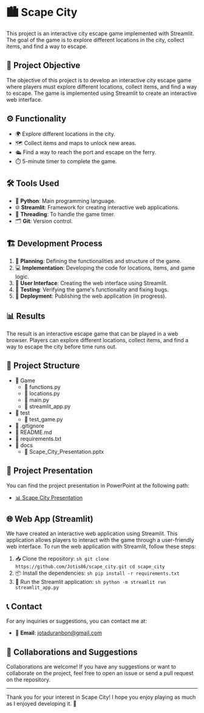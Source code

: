 # 🏙️ Scape City

This project is an interactive city escape game implemented with Streamlit. The goal of the game is to explore different locations in the city, collect items, and find a way to escape.

## 🎯 Project Objective

The objective of this project is to develop an interactive city escape game where players must explore different locations, collect items, and find a way to escape. The game is implemented using Streamlit to create an interactive web interface.

## ⚙️ Functionality

- 🌍 Explore different locations in the city.
- 🗺️ Collect items and maps to unlock new areas.
- 🛳️ Find a way to reach the port and escape on the ferry.
- ⏱️ 5-minute timer to complete the game.

## 🛠️ Tools Used

- 🐍 **Python**: Main programming language.
- 🌐 **Streamlit**: Framework for creating interactive web applications.
- 🧵 **Threading**: To handle the game timer.
- 🗂️ **Git**: Version control.

## 🏗️ Development Process

1. 📝 **Planning**: Defining the functionalities and structure of the game.
2. 💻 **Implementation**: Developing the code for locations, items, and game logic.
3. 🎨 **User Interface**: Creating the web interface using Streamlit.
4. 🧪 **Testing**: Verifying the game's functionality and fixing bugs.
5. 🚀 **Deployment**: Publishing the web application (in progress).

## 📊 Results

The result is an interactive escape game that can be played in a web browser. Players can explore different locations, collect items, and find a way to escape the city before time runs out.

## 📂 Project Structure

- 📁 Game
    - 📜 functions.py
    - 📜 locations.py
    - 📜 main.py
    - 📜 streamlit_app.py
- 📁 test
    - 📜 test_game.py
- 📄 .gitignore
- 📄 README.md
- 📄 requirements.txt
- 📁 docs
    - 📄 Scape_City_Presentation.pptx

## 📄 Project Presentation

You can find the project presentation in PowerPoint at the following path:
- [📊 Scape City Presentation]([docs/Scape_City_Presentation.pptx](https://github.com/Jotis86/Project-Scape_City/tree/main/docs))

## 🌐 Web App (Streamlit)

We have created an interactive web application using Streamlit. This application allows players to interact with the game through a user-friendly web interface. To run the web application with Streamlit, follow these steps:

1. 📥 Clone the repository:
        ```sh
        git clone https://github.com/Jotis86/scape_city.git
        cd scape_city
        ```
2. 📦 Install the dependencies:
        ```sh
        pip install -r requirements.txt
        ```
3. 🚀 Run the Streamlit application:
        ```sh
        python -m streamlit run streamlit_app.py
        ```

## 📞 Contact

For any inquiries or suggestions, you can contact me at:
- 📧 **Email**: jotaduranbon@gmail.com

## 🤝 Collaborations and Suggestions

Collaborations are welcome! If you have any suggestions or want to collaborate on the project, feel free to open an issue or send a pull request on the repository.

---

Thank you for your interest in Scape City! I hope you enjoy playing as much as I enjoyed developing it. 🎉
